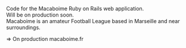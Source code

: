 Code for the Macaboime Ruby on Rails web application. <br>
Will be on production soon.<br>
Macaboime is an amateur Football League based in Marseille and near surroundings.

=> On production macaboime.fr
